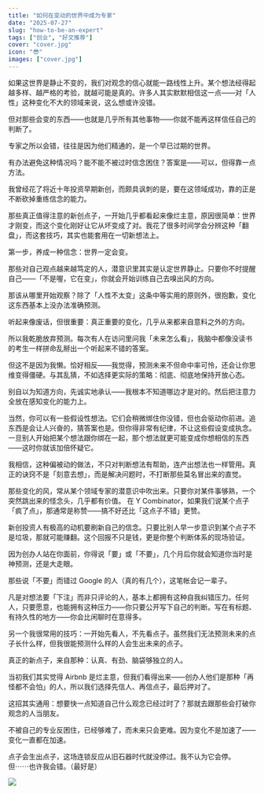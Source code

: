 ```yaml
---
title: "如何在变动的世界中成为专家"
date: "2025-07-27"
slug: "how-to-be-an-expert"
tags: ["创业", "好文推荐"]
cover: "cover.jpg"
icon: "😎"
images: ["cover.jpg"]
---
```

如果这世界是静止不变的，我们对观念的信心就能一路线性上升。某个想法经得起越多样、越严格的考验，就越可能是真的。许多人其实默默相信这一点——对「人性」这种变化不大的领域来说，这么想或许没错。



但对那些会变的东西——也就是几乎所有其他事物——你就不能再这样信任自己的判断了。



专家之所以会错，往往是因为他们精通的，是一个早已过期的世界。



有办法避免这种情况吗？能不能不被过时信念困住？答案是——可以，但得靠一点方法。



我曾经花了将近十年投资早期新创，而颇具讽刺的是，要在这领域成功，靠的正是不断砍掉重练信念的能力。



那些真正值得注意的新创点子，一开始几乎都看起来像烂主意，原因很简单：世界才刚变，而这个变化刚好让它从坏变成了对。我花了很多时间学会分辨这种「翻盘」，而这套技巧，其实也能套用在一切新想法上。



第一步，养成一种信念：世界一定会变。



那些对自己观点越来越笃定的人，潜意识里其实是认定世界静止。只要你不时提醒自己——「不是喔，它在变」，你就会开始训练自己去嗅出风的方向。



那该从哪里开始观察？除了「人性不太变」这条中等实用的原则外，很抱歉，变化这东西基本上没办法准确预测。



听起来像废话，但很重要：真正重要的变化，几乎从来都来自意料之外的方向。



所以我乾脆放弃预测。每次有人在访问里问我「未来怎么看」，我脑中都像没读书的考生一样拼命乱掰出一个听起来不错的答案。



但这不是因为我懒。恰好相反——我觉得，预测未来不但命中率可怜，还会让你思维变得僵硬。与其乱猜，不如选择更实际的策略：彻底、彻底地保持开放心态。



别自以为知道方向，先诚实地承认——我根本不知道哪边才是对的。然后把注意力全放在感知变化的能力上。



当然，你可以有一些假设性想法。它们会稍微绑住你没错，但也会驱动你前进。追东西是会让人兴奋的，猜答案也是。但你得非常有纪律，不让这些假设变成执念。
一旦别人开始把某个想法跟你绑在一起，那个想法就更可能变成你想相信的东西——这时你就该加倍怀疑它。



我相信，这种偏被动的做法，不只对判断想法有帮助，连产出想法也一样管用。真正的诀窍不是「刻意去想」，而是解决问题时，不打断那些莫名冒出来的直觉。



那些变化的风，常从某个领域专家的潜意识中吹出来。只要你对某件事够熟，一个突然跳出来的怪念头，几乎都有价值。
在 Y Combinator，如果我们说某个点子「疯了点」，那通常是称赞——搞不好还比「这点子不错」更赞。



新创投资人有极高的动机要刷新自己的信念。只要比别人早一步意识到某个点子不是垃圾，那就可能赚翻。这个回报不只是钱，更是你整个判断体系的现场验证。



因为创办人站在你面前，你得说「要」或「不要」，几个月后你就会知道你当时是神预测，还是大走眼。



那些说「不要」而错过 Google 的人（真的有几个），这笔帐会记一辈子。



凡是对想法要「下注」而非只评论的人，基本上都拥有这种自我纠错压力。任何人，只要愿意，也能拥有这种压力——你只要公开写下自己的判断。写在有标题、有持久性的地方——你会比闲聊时在意得多。



另一个我很常用的技巧：一开始先看人，不先看点子。虽然我们无法预测未来的点子长什么样，但我很能预测什么样的人会生出未来的点子。



真正的新点子，来自那种：认真、有劲、脑袋够独立的人。



当初我们其实觉得 Airbnb 是烂主意，但我们看得出来——创办人他们是那种「再怪都不会怕」的人，所以我们选择先信人、再信点子，最后押对了。



这招其实通用：想要快一点知道自己什么观念已经过时了？那就去跟那些会打破你观念的人当朋友。



不被自己的专业反困住，已经够难了，而未来只会更难。因为变化不是加速了——变化一直都在加速。



点子会生出点子，这场连锁反应从旧石器时代就没停过。我不认为它会停。
但⋯⋯也许我会错。（最好是）




![](https://prod-files-secure.s3.us-west-2.amazonaws.com/112d0858-5090-4d34-a606-b75eb8d65fd2/46476355-9cf3-4e99-9b7a-3531bc426380/1000202064.png?X-Amz-Algorithm=AWS4-HMAC-SHA256&X-Amz-Content-Sha256=UNSIGNED-PAYLOAD&X-Amz-Credential=ASIAZI2LB466V3BML2WH%2F20251002%2Fus-west-2%2Fs3%2Faws4_request&X-Amz-Date=20251002T112556Z&X-Amz-Expires=3600&X-Amz-Security-Token=IQoJb3JpZ2luX2VjEJL%2F%2F%2F%2F%2F%2F%2F%2F%2F%2FwEaCXVzLXdlc3QtMiJIMEYCIQCw7xbgQygPGpa9VaAfjy%2F0%2FNpEAJVVEQABsfrjbJV8tgIhAMS2rT3lfyFTfR93z%2BOaNt1GRJgB4X%2BzaYakmrHkjFCoKv8DCCsQABoMNjM3NDIzMTgzODA1Igzzx1pSKY7GVK0j4%2B0q3AO5VUzdc8PHN78XTDRRJXhtnh6mSgUS3GxcImcnROW48VQBh08IdPvBkOewzjbEQhlZ8qJjJeIW1P%2B4Fkfz9gK8kD3EakC0TRps1FqwRoNicooBZTFDzJ6lY5JM5qZKEYhkeLNOx86MBZOcMbLFSYOeYuFriDzd%2B1x%2FZ300h4d%2F3h1dw2xEJZZlYqK70hZ2JLjI8fLRAC%2FsM3rlmFIYcxddXmoDr6QTWdumppfmnShUOwV69W0Qby0AjKhi8kWRmT%2FKKHSLmv0vsz4e1SZZIa25DmYHw7ydMMStIuuz1QIQRn4kvYkKJSW28GQgqpktk%2BgTxxWcsA752WhawmDRYQp9WfKbLusdMvM%2BY2RGzTSpbIDXam%2BNR7y73cndMuCDUoPnu5fImb2YKhVl7Y%2BL%2BXDy94UStYLxlTGglIe4suN%2FgJ2sxvhOM371nMzPJgIP%2FeyT5x5UeMVSlcCErW1x%2FqBBaDkeAyy2VJ8Uv6iIqnQJkfiYKldw78zT3drHwK42SmWV3gUhdaSf5eDWYL8utc813X4IcReJgPUkzPdGGxaBHZtxoEp027%2FGV5soyUtawiHrNEFjgS6GmOvhO%2FKdkQO7gFyinEpFFnBIE1eA786z3WvpRm0XNZrQ4WeXlzCjkfnGBjqkAV1%2Fy2fqog4BTVOkr2L%2F6hm6Sg9u28bUeT2eMFt%2B%2BGYF11gVDS0eO8woERFNVeXGidQtLnTC%2Bz92hzrStNxugfj5m%2F32hFLWnOQHHg3Obu1DbHdDSGHIqGSFQYmKR8DiPw9FW0Vk8yR8IEoPnKwatfiVgTLeFqOhlYqrJ3Cdbumi4o48cImLX3J7jOjKSDO3DLLddEoPxtawUOpHCasvnM0mCQ7D&X-Amz-Signature=3f4997dd4a8e11b9f0c617cae6af2205844bd11e5334b7e782429e2e7e530b35&X-Amz-SignedHeaders=host&x-amz-checksum-mode=ENABLED&x-id=GetObject)

